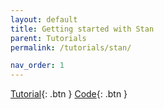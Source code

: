 ```yaml
---
layout: default
title: Getting started with Stan
parent: Tutorials
permalink: /tutorials/stan/

nav_order: 1
---
```


[Tutorial](https://nivlab.github.io/nivstan/){: .btn }
[Code](https://github.com/nivlab/nivstan){: .btn }
